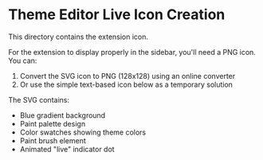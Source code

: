 # Theme Editor Live Icon Creation

This directory contains the extension icon. 

For the extension to display properly in the sidebar, you'll need a PNG icon. You can:

1. Convert the SVG icon to PNG (128x128) using an online converter
2. Or use the simple text-based icon below as a temporary solution

The SVG contains:
- Blue gradient background
- Paint palette design
- Color swatches showing theme colors
- Paint brush element
- Animated "live" indicator dot

